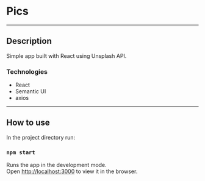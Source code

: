 # Pics

---

## Description
Simple app built with React using Unsplash API.

### Technologies
- React
- Semantic UI
- axios

---

## How to use

In the project directory run:
### ``npm start``

Runs the app in the development mode.\
Open [http://localhost:3000](http://localhost:3000) to view it in the browser.

